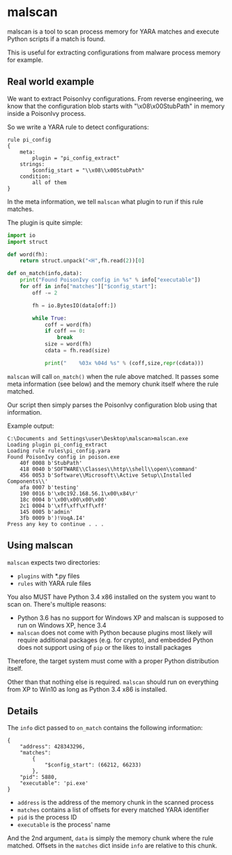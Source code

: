# malscan

malscan is a tool to scan process memory for YARA matches and execute Python scripts if a match is found.

This is useful for extracting configurations from malware process memory for example.

## Real world example

We want to extract PoisonIvy configurations. From reverse engineering, we know that the configuration blob starts with "\x08\x00StubPath" in memory inside a PoisonIvy process.

So we write a YARA rule to detect configurations:

```YARA
rule pi_config
{
    meta:
        plugin = "pi_config_extract"
    strings:
        $config_start = "\\x08\\x00StubPath"
    condition:
        all of them
}
```

In the meta information, we tell `malscan` what plugin to run if this rule matches.

The plugin is quite simple:

```Python
import io
import struct

def word(fh):
    return struct.unpack("<H",fh.read(2))[0]

def on_match(info,data):
    print("Found PoisonIvy config in %s" % info["executable"])
    for off in info["matches"]["$config_start"]:
        off -= 2

        fh = io.BytesIO(data[off:])

        while True:
            coff = word(fh)
            if coff == 0:
                break
            size = word(fh)
            cdata = fh.read(size)

            print("    %03x %04d %s" % (coff,size,repr(cdata)))
```

`malscan` will call `on_match()` when the rule above matched. It passes some meta information (see below) and the memory chunk itself where the rule matched.

Our script then simply parses the PoisonIvy configuration blob using that information.

Example output:

```
C:\Documents and Settings\user\Desktop\malscan>malscan.exe
Loading plugin pi_config_extract
Loading rule rules\pi_config.yara
Found PoisonIvy config in poison.exe
    40f 0008 b'StubPath'
    418 0040 b'SOFTWARE\\Classes\\http\\shell\\open\\command'
    456 0053 b'Software\\Microsoft\\Active Setup\\Installed Components\\'
    afa 0007 b'testing'
    190 0016 b'\x0c192.168.56.1\x00\x84\r'
    18c 0004 b'\x00\x00\x00\x00'
    2c1 0004 b'\xff\xff\xff\xff'
    145 0005 b'admin'
    3fb 0009 b')!VoqA.I4'
Press any key to continue . . .
```

## Using malscan

`malscan` expects two directories:

* `plugins` with \*.py files
* `rules` with YARA rule files

You also MUST have Python 3.4 x86 installed on the system you want to scan on. There's multiple reasons:

* Python 3.6 has no support for Windows XP and malscan is supposed to run on Windows XP, hence 3.4
* `malscan` does not come with Python because plugins most likely will require additional packages (e.g. for crypto), and embedded Python does not support using of `pip` or the likes to install packages

Therefore, the target system must come with a proper Python distribution itself.

Other than that nothing else is required. `malscan` should run on everything from XP to Win10 as long as Python 3.4 x86 is installed.

## Details

The `info` dict passed to `on_match` contains the following information:

```
{
    "address": 428343296,
    "matches":
        {
            "$config_start": (66212, 66233)
        },
    "pid": 5880,
    "executable": 'pi.exe'
}
```

* `address` is the address of the memory chunk in the scanned process
* `matches` contains a list of offsets for every matched YARA identifier
* `pid` is the process ID
* `executable` is the process' name

And the 2nd argument, `data` is simply the memory chunk where the rule matched. Offsets in the `matches` dict inside `info` are relative to this chunk.
